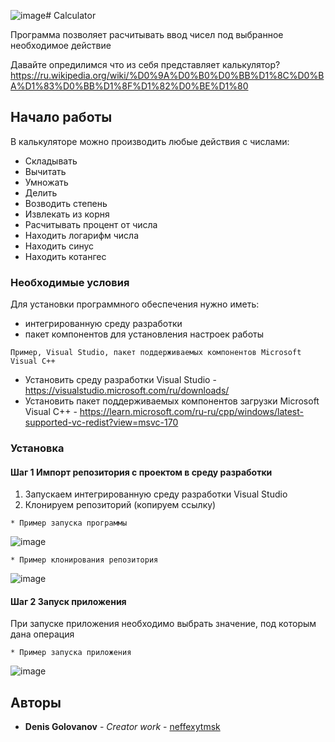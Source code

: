 ![image](https://github.com/neffexytmsk/Calculator/assets/128972750/83133c33-0ec2-4a06-bd30-613d780c673f)# Calculator

Программа позволяет расчитывать ввод чисел под выбранное необходимое действие

Давайте опредилимся что из себя представляет калькулятор? https://ru.wikipedia.org/wiki/%D0%9A%D0%B0%D0%BB%D1%8C%D0%BA%D1%83%D0%BB%D1%8F%D1%82%D0%BE%D1%80

## Начало работы

В калькуляторе можно производить любые действия с числами:

* Складывать
* Вычитать
* Умножать
* Делить
* Возводить степень
* Извлекать из корня
* Расчитывать процент от числа
* Находить логарифм числа
* Находить синус
* Находить котангес

### Необходимые условия

Для установки программного обеспечения нужно иметь:
* интегрированную среду разработки
* пакет компонентов для установления настроек работы

```
Пример, Visual Studio, пакет поддерживаемых компонентов Microsoft Visual C++
```
* Установить среду разработки Visual Studio - https://visualstudio.microsoft.com/ru/downloads/
* Установить пакет поддерживаемых компонентов загрузки Microsoft Visual C++ - https://learn.microsoft.com/ru-ru/cpp/windows/latest-supported-vc-redist?view=msvc-170

### Установка

#### Шаг 1 Импорт репозитория с проектом в среду разработки

1. Запускаем интегрированную среду разработки Visual Studio
2. Клонируем репозиторий (копируем ссылку)

```
* Пример запуска программы
```
![image](https://github.com/neffexytmsk/Calculator/assets/128972750/98f01947-437a-45f4-90ff-d56e53fd0ebf)

```
* Пример клонирования репозитория
```
![image](https://github.com/neffexytmsk/Calculator/assets/128972750/8f4140d3-04aa-4b92-b4a3-bb810211e277)


#### Шаг 2 Запуск приложения

При запуске приложения необходимо выбрать значение, под которым дана операция

```
* Пример запуска приложения
```
![image](https://github.com/neffexytmsk/Calculator/assets/128972750/7d3026dd-b2b2-4512-9c33-dad1828457b7)

## Авторы

* **Denis Golovanov** - *Creator work* - [neffexytmsk](https://github.com/neffexytmsk)

